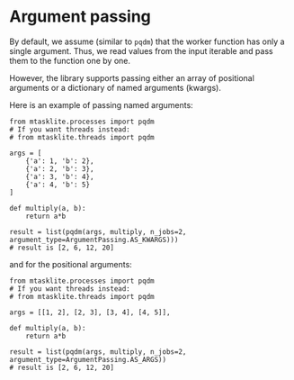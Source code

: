 # Argument passing

By default, we assume (similar to `pqdm`) that the worker function has only a single argument. Thus, we read values from the input iterable and pass them to the function one by one. 

However, the library supports passing either an array of positional arguments or a dictionary of named arguments (kwargs). 

Here is an example of passing named arguments:

```
from mtasklite.processes import pqdm
# If you want threads instead:
# from mtasklite.threads import pqdm

args = [
    {'a': 1, 'b': 2},
    {'a': 2, 'b': 3},
    {'a': 3, 'b': 4},
    {'a': 4, 'b': 5}
]

def multiply(a, b):
    return a*b

result = list(pqdm(args, multiply, n_jobs=2, argument_type=ArgumentPassing.AS_KWARGS)))
# result is [2, 6, 12, 20]
```

and for the positional arguments:
```
from mtasklite.processes import pqdm
# If you want threads instead:
# from mtasklite.threads import pqdm

args = [[1, 2], [2, 3], [3, 4], [4, 5]],

def multiply(a, b):
    return a*b

result = list(pqdm(args, multiply, n_jobs=2, argument_type=ArgumentPassing.AS_ARGS))
# result is [2, 6, 12, 20]
```